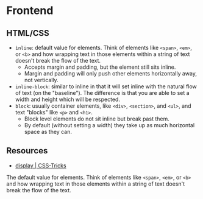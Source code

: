 # Frontend

## HTML/CSS

* `ìnline`: default value for elements. Think of elements like `<span>`, `<em>`, or `<b>` and how wrapping text in those elements within a string of text doesn't break the flow of the text.
  * Accepts margin and padding, but the element still sits inline.
  * Margin and padding will only push other elements horizontally away, not vertically.
* `inline-block`: similar to inline in that it will set inline with the natural flow of text (on the "baseline"). The difference is that you are able to set a width and height which will be respected.
* `block`: usually container elements, like `<div>`, `<section>`, and `<ul>`, and text "blocks" like `<p>` and `<h1>`.
  * Block level elements do not sit inline but break past them.
  * By default (without setting a width) they take up as much horizontal space as they can.

## Resources

* [display | CSS-Tricks](https://css-tricks.com/almanac/properties/d/display/)

The default value for elements. Think of elements like `<span>`, `<em>`, or `<b>` and how wrapping text in those elements within a string of text doesn't break the flow of the text.
